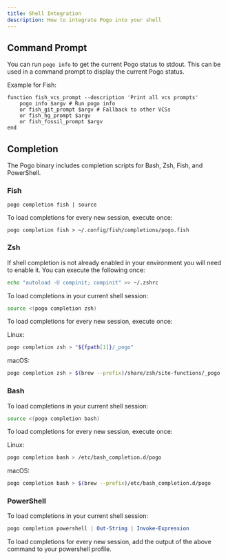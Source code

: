 ```yaml
---
title: Shell Integration
description: How to integrate Pogo into your shell
---
```


## Command Prompt

You can run `pogo info` to get the current Pogo status to stdout. This can be used in a command prompt to display the current Pogo status.

Example for Fish:

```fish
function fish_vcs_prompt --description 'Print all vcs prompts'
    pogo info $argv # Run pogo info
    or fish_git_prompt $argv # Fallback to other VCSs
    or fish_hg_prompt $argv
    or fish_fossil_prompt $argv
end
```

## Completion

The Pogo binary includes completion scripts for Bash, Zsh, Fish, and PowerShell.

### Fish

```fish
pogo completion fish | source
```

To load completions for every new session, execute once:

```fish
pogo completion fish > ~/.config/fish/completions/pogo.fish
```

### Zsh

If shell completion is not already enabled in your environment you will need to enable it.
You can execute the following once:

```zsh
echo "autoload -U compinit; compinit" >> ~/.zshrc
```

To load completions in your current shell session:

```zsh
source <(pogo completion zsh)
```

To load completions for every new session, execute once:

Linux:

```zsh
pogo completion zsh > "${fpath[1]}/_pogo"
```

macOS:

```zsh
pogo completion zsh > $(brew --prefix)/share/zsh/site-functions/_pogo
```

### Bash

To load completions in your current shell session:

```bash
source <(pogo completion bash)
```

To load completions for every new session, execute once:

Linux:

```bash
pogo completion bash > /etc/bash_completion.d/pogo
```

macOS:

```bash
pogo completion bash > $(brew --prefix)/etc/bash_completion.d/pogo
```

### PowerShell

To load completions in your current shell session:

```powershell
pogo completion powershell | Out-String | Invoke-Expression
```

To load completions for every new session, add the output of the above command to your powershell profile.
